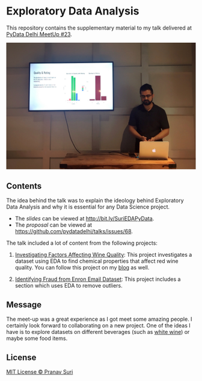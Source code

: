 # Exploratory Data Analysis
This repository contains the supplementary material to my talk delivered at [PyData Delhi MeetUp #23](https://www.meetup.com/PyDataDelhi/events/250848697/).

![Image of Me Presenting](/Presenting.jpg)

## Contents
The idea behind the talk was to explain the ideology behind Exploratory Data Analysis and why it is essential for any Data Science project.

- The *slides* can be viewed at http://bit.ly/SuriEDAPyData.
- The *proposal* can be viewed at https://github.com/pydatadelhi/talks/issues/68.

The talk included a lot of content from the following projects:

1. [Investigating Factors Affecting Wine Quality](https://github.com/pranavsuri/PyData-EDA/tree/master/Investigating%20Factors%20Affecting%20Red%20Wine%20Quality): This project investigates a dataset using EDA to find chemical properties that affect red wine quality. You can follow this project on my [blog](https://pranavsuri.com/2018/02/whats-in-a-good-red-wine/) as well. 

2. [Identifying Fraud from Enron Email Dataset](https://github.com/pranavsuri/PyData-EDA/tree/master/Identifying%20Fraud%20from%20Enron%20Email%20Dataset): This project includes a section which uses EDA to remove outliers.

## Message
The meet-up was a great experience as I got meet some amazing people. I certainly look forward to collaborating on a new project. One of the ideas I have is to explore datasets on different beverages (such as [white wine](https://archive.ics.uci.edu/ml/datasets/wine+quality)) or maybe some food items.

## License
[MIT License © Pranav Suri](/License.txt)
